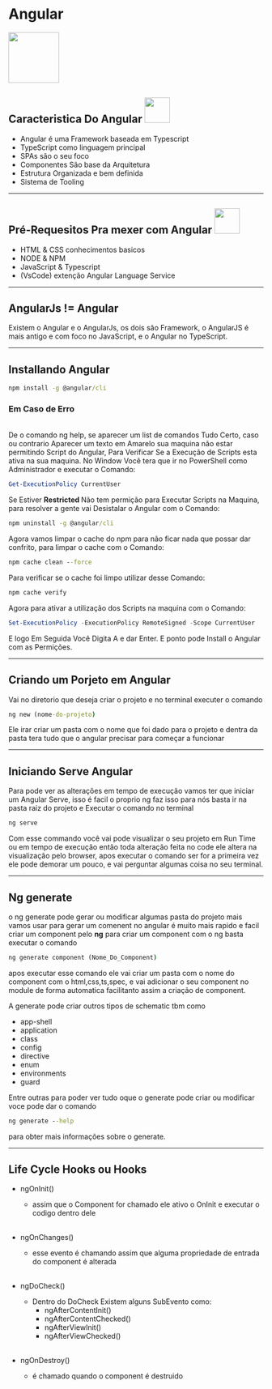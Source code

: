 # Angular

<img src="https://i.pinimg.com/564x/10/11/c6/1011c6f3ffcdfa8c2f3f57a78d35fe1f.jpg" width="100px" height="100">

<br>

## Caracteristica Do Angular   <img src="https://i.pinimg.com/564x/6c/d0/52/6cd05284013487f72cf30db5bb1d83f8.jpg" width="50px" height="50px">

  - Angular é uma Framework baseada em Typescript
  - TypeScript como linguagem principal
  - SPAs são o seu foco
  - Componentes São base da Arquitetura
  - Estrutura Organizada e bem definida
  - Sistema de Tooling 

---

## Pré-Requesitos Pra mexer com Angular  <img src="https://i.pinimg.com/564x/37/ef/74/37ef7480a90a4524eae3abd72aa2aca1.jpg" width="50px" height="50px">
  - HTML & CSS conhecimentos basicos
  - NODE & NPM
  - JavaScript & Typescript
  - (VsCode) extenção Angular Language Service
---


## AngularJs != Angular

Existem o Angular e o AngularJs, os dois são Framework, o AngularJS é mais antigo e com foco no JavaScript, e o Angular no TypeScript.

---

## Installando Angular

~~~cmd
npm install -g @angular/cli
~~~

### Em Caso de Erro
<br>
De o comando ng help, se aparecer um list de comandos Tudo Certo, caso ou contrario Aparecer um texto em Amarelo sua maquina não estar permitindo Script do Angular, Para
 Verificar Se a Execução de Scripts esta ativa na sua maquina. No Window Você tera que ir no PowerShell como Administrador e executar o Comando:

 ~~~powershell
Get-ExecutionPolicy CurrentUser
 ~~~

 Se Estiver <strong> Restricted </strong> Não tem permição para Executar Scripts na Maquina, para resolver a gente vai Desistalar o Angular com o Comando:
 ~~~cmd
npm uninstall -g @angular/cli
 ~~~

 Agora vamos limpar o cache do npm para não ficar nada que possar dar confrito, para limpar o cache com o Comando:
 ~~~cmd
npm cache clean --force
 ~~~
 Para verificar se o cache foi limpo utilizar desse Comando:
 ~~~cmd
npm cache verify
 ~~~

Agora para ativar a utilização dos Scripts na maquina com o Comando:

~~~powershell
Set-ExecutionPolicy -ExecutionPolicy RemoteSigned -Scope CurrentUser
~~~
E logo Em Seguida Você Digita A e dar Enter. E ponto pode Install o Angular com as Permições.

---

## Criando um Porjeto em Angular

Vai no diretorio que deseja criar o projeto e no terminal executer o comando

~~~cmd
ng new (nome-do-projeto)
~~~

Ele irar criar um pasta com o nome que foi dado para o projeto e dentra da pasta tera tudo que o angular precisar para começar a funcionar 

---

## Iniciando Serve Angular

Para pode ver as alterações em tempo de execução vamos ter que iniciar um Angular Serve, isso é facil o proprio ng faz isso para nós basta ir na pasta raiz do projeto e Executar o comando no terminal
~~~cmd
ng serve
~~~

Com esse commando você vai pode visualizar o seu projeto em Run Time ou em tempo de execução então toda alteração feita no code ele altera na visualização pelo browser, apos executar o comando ser for a primeira vez ele pode demorar um pouco, e vai perguntar algumas coisa no seu terminal.

---

## Ng generate

o ng generate pode gerar ou modificar algumas pasta do projeto mais vamos usar para gerar um comenent no angular é muito mais rapido e facil criar um component pelo <strong>ng</strong> para criar um component com o ng basta executar o comando
~~~cmd
ng generate component (Nome_Do_Component)
~~~
apos executar esse comando ele vai criar um pasta com o nome do component com o html,css,ts,spec, e vai adicionar o seu component no module de forma automatica facilitanto assim a criação de component.

A generate pode criar outros tipos de schematic tbm como
  - app-shell
  - application
  - class
  - config
  - directive
  - enum
  - environments
  - guard
  
Entre outras para poder ver tudo oque o generate pode criar ou modificar voce pode dar o comando
~~~cmd
ng generate --help
~~~
para obter mais informações sobre o generate.

---

## Life Cycle Hooks ou Hooks
- ngOnInit()
  - assim que o Component for chamado ele ativo o OnInit e executar o codigo dentro dele

  <br>
- ngOnChanges()
  - esse evento é chamando assim que alguma propriedade de entrada do component é alterada 

  <br>
- ngDoCheck()
  - Dentro do DoCheck Existem alguns SubEvento como:
    - ngAfterContentInit()
    - ngAfterContentChecked()
    - ngAfterViewInit()
    - ngAfterViewChecked()
    
  <br>
- ngOnDestroy()
  - é chamado quando o component é destruido
